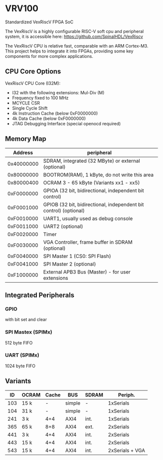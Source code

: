 # VRV100
Standardized VexRiscV FPGA SoC

The VexRiscV is a highly configurable RISC-V soft cpu and peripheral system, it is accessible here:
https://github.com/SpinalHDL/VexRiscv

The VexRiscV CPU is relative fast, comparable with an ARM Cortex-M3.
This project helps to integrate it into FPGAs, providing some key components for more complex applications.

## CPU Core Options
VexRiscV CPU Core (I32M):
 - I32 with the following extensions: Mul-Div (M)
 - Frequency fixed to 100 MHz
 - MCYCLE CSR
 - Single Cycle Shift
 - 4k Instruction Cache (below 0xF0000000)
 - 4k Data Cache (below 0xF0000000)
 - JTAG Debugging Interface (special openocd required)
 
## Memory Map

 Address   | peripheral
-----------|--------------------
 0x40000000| SDRAM, integrated (32 MByte) or external (optional)
 0x80000000| BOOTROM(RAM), 1 kByte, do not write this area
 0x80000400| OCRAM 3 - 65 kByte (Variants xx1 - xx5)
 0xF0000000| GPIOA (32 bit, bidirectional, independent bit control)
 0xF0001000| GPIOB (32 bit, bidirectional, independent bit control) (optional)
 0xF0010000| UART1, usually used as debug console
 0xF0011000| UART2 (optional)
 0xF0020000| Timer
 0xF0030000| VGA Controller, frame buffer in SDRAM (optional)
 0xF0040000| SPI Master 1 (CS0: SPI Flash)
 0xF0041000| SPI Master 2 (optional)
 0xF1000000| External APB3 Bus (Master) - for user extensions

## Integrated Peripherals

### GPIO
 with bit set and clear

### SPI Mastex (SPIMx)
 512 byte FIFO

### UART (SPIMx)
 1024 byte FIFO

## Variants

 ID  | OCRAM|Cache| BUS    | SDRAM| Periph.             |
-----|------|-----|--------|------|---------------------|
103  | 15 k | -   | simple | -    | 1xSerials |
104  | 31 k | -   | simple | -    | 1xSerials |
241  |  3 k | 4+4 | AXI4   | int. | 1xSerials |
365  | 65 k | 8+8 | AXI4   | ext. | 2xSerials |
441  |  3 k | 4+4 | AXI4   | int. | 2xSerials |
443  | 15 k | 4+4 | AXI4   | int. | 2xSerials |
543  | 15 k | 4+4 | AXI4   | int. | 2xSerials + VGA |
